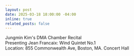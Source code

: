 ```yaml
---
layout: post
date: 2025-03-18 18:00:00 -04:00
inline: true
related_posts: false
---
```


Jungmin Kim's   DMA Chamber Recital  
Presenting Jean Francaix: Wind Quintet No.1  
Location: 855 Commonwealth Ave, Boston, MA. Concert Hall 
